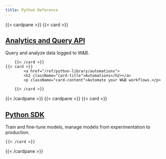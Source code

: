 ```yaml
---
title: Python Reference
---
```

{{< cardpane >}}
    {{< card >}}
            <a href="/ref/python-library/public-api">
            <h2 className="card-title">Analytics and Query API</h2></a>
            <p className="card-content">Query and analyze data logged to W&B.</p>
        
        {{< /card >}}
    {{< card >}}
            <a href="/ref/python-library/automations">
            <h2 className="card-title">Automations</h2></a>
            <p className="card-content">Automate your W&B workflows.</p>
        
        {{< /card >}}
{{< /cardpane >}}
{{< cardpane >}}
    {{< card >}}
        <a href="/ref/python-library/sdk">
        <h2 className="card-title">Python SDK</h2></a>
        <p className="card-content">Train and fine-tune models, manage models from experimentation to production.</p>
    
    {{< /card >}}
{{< /cardpane >}}
